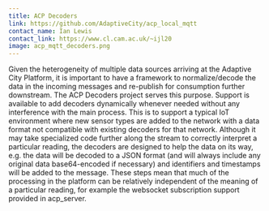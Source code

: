 ```yaml
---
title: ACP Decoders
link: https://github.com/AdaptiveCity/acp_local_mqtt
contact_name: Ian Lewis
contact_link: https://www.cl.cam.ac.uk/~ijl20
image: acp_mqtt_decoders.png
---
```


Given the heterogeneity of multiple data sources arriving at the Adaptive City Platform, it is important to have a framework to normalize/decode the data in the
incoming messages and re-publish for consumption further downstream. The ACP Decoders project serves this purpose. Support is available to add decoders dynamically
whenever needed without any interference with the main process. This is to support a typical IoT environment where new sensor types are added to the network with
a data format not compatible with existing decoders for that network. Although it may take specialized code further along the stream to correctly interpret a
particular reading, the decoders are designed to help the data on its way, e.g. the data will be decoded to a JSON format (and will always include any
original data base64-encoded if necessary) and identifiers and timestamps will be added to the message. These steps mean that much of the processing in the
platform can be relatively independent of the meaning of a particular reading, for example the websocket subscription support provided in acp_server.
